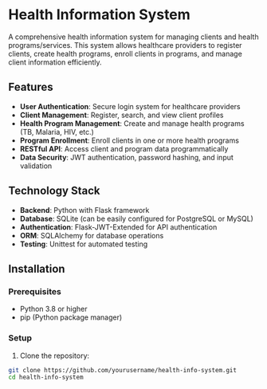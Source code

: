 # Health Information System

A comprehensive health information system for managing clients and health programs/services. This system allows healthcare providers to register clients, create health programs, enroll clients in programs, and manage client information efficiently.

## Features

- **User Authentication**: Secure login system for healthcare providers
- **Client Management**: Register, search, and view client profiles
- **Health Program Management**: Create and manage health programs (TB, Malaria, HIV, etc.)
- **Program Enrollment**: Enroll clients in one or more health programs
- **RESTful API**: Access client and program data programmatically
- **Data Security**: JWT authentication, password hashing, and input validation

## Technology Stack

- **Backend**: Python with Flask framework
- **Database**: SQLite (can be easily configured for PostgreSQL or MySQL)
- **Authentication**: Flask-JWT-Extended for API authentication
- **ORM**: SQLAlchemy for database operations
- **Testing**: Unittest for automated testing

## Installation

### Prerequisites

- Python 3.8 or higher
- pip (Python package manager)

### Setup

1. Clone the repository:
```bash
git clone https://github.com/yourusername/health-info-system.git
cd health-info-system